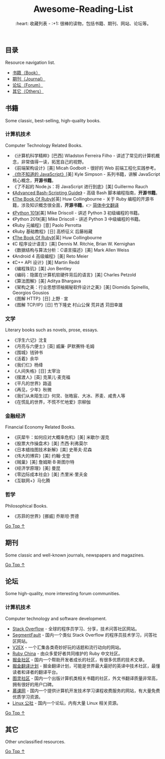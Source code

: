 <div align="center">
  <h1>Awesome-Reading-List</h1>

  <p>:heart: 收藏列表 - :+1: 很棒的读物，包括书籍、期刊、网站、论坛等。</p>
</div>

<br />

## 目录

Resource navigation list.

- [书籍（Book）](#书籍)
- [期刊（Journal）](#期刊)
- [论坛（Forum）](#论坛)
- [其它（Others）](#其它)

## 书籍

Some classic, best-selling, high-quality books.

### 计算机技术

Computer Technology Related Books.

- 《计算机科学精粹》[巴西] Wladston Ferreira Filho - 讲述了常见的计算机概念，非常值得一读，拓宽自己的视野。
- 《前端架构设计》[美] Micah Godbolt - 很好的 Web 前端工程化实践参考。
- [《你不知道的 JavaScript》](https://github.com/getify/You-Dont-Know-JS)[美] Kyle Simpson - 系列书籍，讲解 JavaScript 核心概念，**开源书籍**。
- 《了不起的 Node.js：将 JavaScript 进行到底》[美] Guillermo Rauch
- [《Advanced Bash-Scripting Guide》](http://tldp.org/LDP/abs/html/) - 高级 Bash 脚本编程指南，**开源书籍**。	
- [《The Book Of Ruby》](http://www.sapphiresteel.com/ruby-programming/The-Book-Of-Ruby.html)[英] Huw Collingbourne - 关于 Ruby 编程的开源书籍，涉及知识概念很全面，**开源书籍**。:point_right: [简体中文翻译](https://wang1212.github.io/the-book-of-ruby/#/0-homepage.html)	
- [《Python 101》](http://python101.pythonlibrary.org)[美] Mike Driscoll - 讲述 Python 3 初级编程的书籍。	
- 《Python 201》[美] Mike Driscoll - 讲述 Python 3 中级编程的书籍。
- 《Ruby 元编程》[意] Paolo Perrotta
- 《Ruby 基础教程》[日] 高桥征义 后藤裕藏
- [《The Book Of Ruby》](http://www.sapphiresteel.com/ruby-programming/The-Book-Of-Ruby.html)[英] Huw Collingbourne
- 《C 程序设计语言》[美] Dennis M. Ritchie, Brian W. Kernighan
- 《数据结构与算法分析：C语言描述》[美] Mark Allen Weiss
- 《Android 4 高级编程》[美] Reto Meier
- 《C++ API 设计》[美] Martin Redd
- 《编程珠玑》[美] Jon Bentley
- 《编码：隐匿在计算机软硬件背后的语言》[美] Charles Petzold
- 《算法图解》[美] Aditya Bhargava
- 《架构之美：行业思想领袖揭秘软件设计之美》[美] Diomidis Spinellis, Georgios Gousios
- 《图解 HTTP》[日] 上野 · 宣
- 《图解 TCP/IP》[日] 竹下隆史 村山公保 荒井透 苅田幸雄

### 文学

Literary books such as novels, prose, essays.

- 《浮生六记》沈复
- 《月亮与六便士》[英] 威廉· 萨默赛特·毛姆
- 《围城》钱钟书
- 《活着》余华
- 《我们仨》杨绛
- 《人间失格》[日] 太宰治
- 《摆渡人》[英] 克莱儿·麦克福
- 《平凡的世界》路遥
- 《再见，少年》秋微
- 《我们从未陌生过》何炅、张皓宸、大冰、荞麦、咸贵人等
- 《在慌乱的世界，不慌不忙地爱》宗柳伽

### 金融经济

Financial Economy Related Books.

- 《灰犀牛：如何应对大概率危机》[美] 米歇尔·渥克
- 《股票大作操盘术》[美] 杰西·利弗莫尔
- 《日本蜡烛图技术新解》[美] 史蒂夫·尼森
- 《伟大的博弈》[美] 约翰·戈登
- 《贼巢》[美] 詹姆斯·B·斯图尔特
- 《经济学原理》[美] 曼昆
- 《零边际成本社会》[美] 杰里米·里夫金
- 《互联网+》马化腾

### 哲学

Philosophical Books.

- 《苏菲的世界》[挪威] 乔斯坦·贾德

[Go Top ↑](#awesome-reading-list)

## 期刊

Some classic and well-known journals, newspapers and magazines.

[Go Top ↑](#awesome-reading-list)

## 论坛

Some high-quality, more interesting forum communities.

### 计算机技术

Computer technology and software development.

- [Stack Overflow](https://stackoverflow.com/) - 全球的程序员学习、分享，技术问答社区网站。
- [SegmentFault](https://segmentfault.com/) - 国内一个类似 Stack Overflow 的程序员技术学习，问答社区网站。
- [V2EX](https://v2ex.com/) - 一个汇集各类奇妙好玩的话题和流行动向的网站。
- [Ruby China](https://ruby-china.org/) - 由众多爱好者共同维护的 Ruby 中文社区。
- [掘金社区](https://juejin.im/) - 国内一个帮助开发者成长的社区，有很多优质的技术文章。
- [掘金翻译计划](https://github.com/xitu/gold-miner) - 掘金翻译计划，可能是世界最大最好的英译中技术社区，最懂读者和译者的翻译平台。
- [图灵社区](http://www.ituring.com.cn/) - 国内一个出版计算机类相关书籍的社区，外文书翻译质量非常高，拥有很好的用户口碑。
- [慕课网](https://www.imooc.com/) - 国内一个提供计算机开发技术学习课程收费服务的网站，有大量免费优质学习资源。
- [Linux 公社](https://www.linuxidc.com/) - 国内一个论坛，内有大量 Linux 相关资源。

[Go Top ↑](#awesome-reading-list)

## 其它

Other unclassified resources.

[Go Top ↑](#awesome-reading-list)
